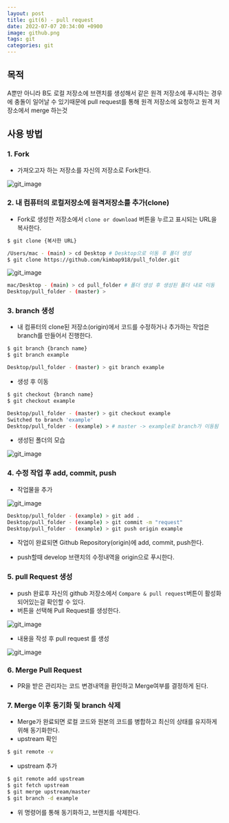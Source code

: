 ```yaml
---
layout: post
title: git(6) - pull request
date: 2022-07-07 20:34:00 +0900
image: github.png
tags: git
categories: git
---
```




## 목적

A뿐만 아니라 B도 로컬 저장소에 브랜치를 생성해서 같은 원격 저장소에 푸시하는 경우에 충돌이 일어날 수 있기때문에 pull request를 통해 원격 저장소에 요청하고 원격 저장소에서 merge 하는것



## 사용 방법



### 1. Fork

- 가져오고자 하는 저장소를 자신의 저장소로 Fork한다.

![git_image]({{site.baseurl}}/images/git9.png) 



### 2. 내 컴퓨터의 로컬저장소에 원격저장소를 추가(clone)

- Fork로 생성한 저장소에서 `clone or download` 버튼을 누르고 표시되는 URL을 복사한다. 

```bash
$ git clone {복사한 URL}

/Users/mac - (main) > cd Desktop # Desktop으로 이동 후 폴더 생성
$ git clone https://github.com/kimbap918/pull_folder.git
```

![git_image]({{site.baseurl}}/images/git10.png) 

``` bash
mac/Desktop - (main) > cd pull_folder # 폴더 생성 후 생성된 폴더 내로 이동
Desktop/pull_folder - (master) > 
```



### 3. branch 생성

* 내 컴퓨터의 clone된  저장소(origin)에서 코드를 수정하거나 추가하는 작업은 branch를 만들어서 진행한다.

```bash
$ git branch {branch name}
$ git branch example

Desktop/pull_folder - (master) > git branch example
```



* 생성 후 이동

```bash
$ git checkout {branch name}
$ git checkout example

Desktop/pull_folder - (master) > git checkout example
Switched to branch 'example'
Desktop/pull_folder - (example) > # master -> example로 branch가 이동됨
```



* 생성된 폴더의 모습

![git_image]({{site.baseurl}}/images/git14.png) 



### 4. 수정 작업 후 add, commit, push

* 작업물을 추가

![git_image]({{site.baseurl}}/images/git11.png) 

``` bash
Desktop/pull_folder - (example) > git add .
Desktop/pull_folder - (example) > git commit -m "request"
Desktop/pull_folder - (example) > git push origin example
```

* 작업이 완료되면 Github Repository(origin)에 add, commit, push한다.

* push할때 develop 브랜치의 수정내역을 origin으로 푸시한다.

  

### 5. pull Request 생성

- push 완료후 자신의 github 저장소에서 `Compare & pull request`버튼이 활성화 되어있는걸 확인할 수 있다.
- 버튼을 선택해 Pull Request를 생성한다.

![git_image]({{site.baseurl}}/images/git12.png) 



* 내용을 작성 후 pull request 를 생성

![git_image]({{site.baseurl}}/images/git13.png) 



### 6. Merge Pull Request

- PR을 받은 관리자는 코드 변경내역을 환인하고 Merge여부를 결정하게 된다.

  

### 7. Merge 이후 동기화 및 branch 삭제

- Merge가 완료되면 로컬 코드와 원본의 코드를 병합하고 최신의 상태를 유지하게 위해 동기화한다.
- upstream 확인

```bash
$ git remote -v  
```

- upstream 추가

```bash
$ git remote add upstream
$ git fetch upstream
$ git merge upstream/master
$ git branch -d example
```

- 위 명령어를 통해 동기화하고, 브랜치를 삭제한다.

